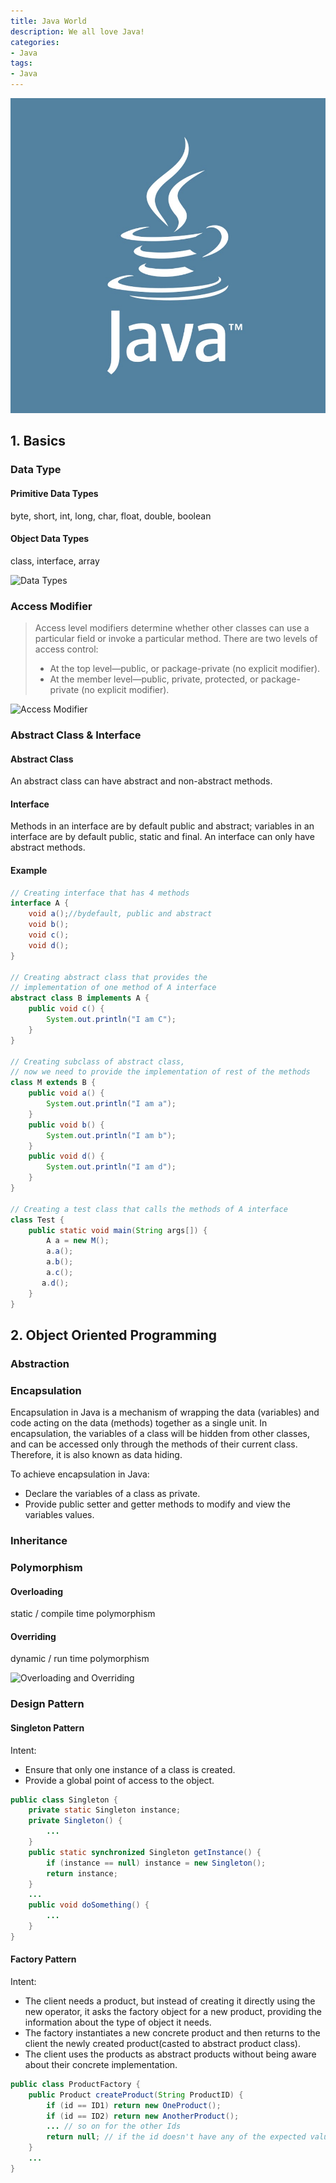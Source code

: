 ```yaml
---
title: Java World
description: We all love Java!
categories:
- Java
tags:
- Java
---
```



![Java Learning Path](/assets/images/post/java-world/java.png)
## 1. Basics

### Data Type
#### Primitive Data Types

byte, short, int, long, char, float, double, boolean

#### Object Data Types

class, interface, array

![Data Types](http://i1.wp.com/javafrombasics.com/wp-content/uploads/2016/06/data-types.gif?zoom=2&fit=720%2C540)

### Access Modifier
> Access level modifiers determine whether other classes can use a particular field or invoke a particular method. There are two levels of access control:
> - At the top level—public, or package-private (no explicit modifier).
> - At the member level—public, private, protected, or package-private (no explicit modifier).

![Access Modifier](https://qph.fs.quoracdn.net/main-qimg-07b6e84dcef8589f6fd02323f103a4cf.webp)

### Abstract Class & Interface
#### Abstract Class
An abstract class can have abstract and non-abstract methods.
#### Interface
Methods in an interface are by default public and abstract; variables in an interface are by default public, static and final. An interface can only have abstract methods.
#### Example
```java
// Creating interface that has 4 methods
interface A {
    void a();//bydefault, public and abstract
    void b();
    void c();
    void d();
}

// Creating abstract class that provides the
// implementation of one method of A interface
abstract class B implements A {
    public void c() {
        System.out.println("I am C");
    }
}

// Creating subclass of abstract class,
// now we need to provide the implementation of rest of the methods
class M extends B {
    public void a() {
        System.out.println("I am a");
    }
    public void b() {
        System.out.println("I am b");
    }
    public void d() {
        System.out.println("I am d");
    }
}

// Creating a test class that calls the methods of A interface
class Test {
    public static void main(String args[]) {
        A a = new M();
        a.a();
        a.b();
        a.c();
       a.d();
    }
}
```

## 2. Object Oriented Programming
### Abstraction

### Encapsulation
Encapsulation in Java is a mechanism of wrapping the data (variables) and code acting on the data (methods) together as a single unit. In encapsulation, the variables of a class will be hidden from other classes, and can be accessed only through the methods of their current class. Therefore, it is also known as data hiding.

To achieve encapsulation in Java:
+ Declare the variables of a class as private.
+ Provide public setter and getter methods to modify and view the variables values.
### Inheritance
### Polymorphism
#### Overloading

static / compile time polymorphism

#### Overriding

dynamic / run time polymorphism

![Overloading and Overriding](https://www.programcreek.com/wp-content/uploads/2009/02/overloading-vs-overriding.png)

### Design Pattern
#### Singleton Pattern
Intent:
+ Ensure that only one instance of a class is created.
+ Provide a global point of access to the object.

```java
public class Singleton {
    private static Singleton instance;
    private Singleton() {
        ...
    }
    public static synchronized Singleton getInstance() {
        if (instance == null) instance = new Singleton();
        return instance;
    }
    ...
    public void doSomething() {
        ...
    }
}
```
#### Factory Pattern
Intent:
+ The client needs a product, but instead of creating it directly using the new operator, it asks the factory object for a new product, providing the information about the type of object it needs.
+ The factory instantiates a new concrete product and then returns to the client the newly created product(casted to abstract product class).
+ The client uses the products as abstract products without being aware about their concrete implementation.

```java
public class ProductFactory {
    public Product createProduct(String ProductID) {
        if (id == ID1) return new OneProduct();
        if (id == ID2) return new AnotherProduct();
        ... // so on for the other Ids
        return null; // if the id doesn't have any of the expected values
    }
    ...
}
```

